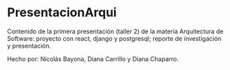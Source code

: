 # PresentacionArqui
Contenido de la primera presentación (taller 2) de la materia Arquitectura de Software: proyecto con react, django y postgresql; reporte de investigación y presentación.

Hecho por: Nicolás Bayona, Diana Carrillo y Diana Chaparro.